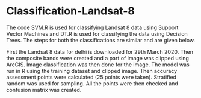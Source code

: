 # Classification-Landsat-8
The code SVM.R is used for classifying Landsat 8 data using Support Vector Machines and DT.R is used for classifying the data using Decision Trees.
The steps for both the classifications are similar and are given below.

First the Landsat 8 data for delhi is downloaded for 29th March 2020.
Then the composite bands were created and a part of image was clipped using ArcGIS. Image classification was then done for the image. The model was run in R using the training dataset and clipped image. Then accuracy assessment points were calculated (25 points were taken). Stratified random was used for sampling.
All the points were then checked and confusion matrix was created.


